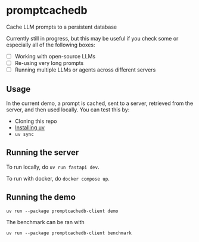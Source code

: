 # promptcachedb

Cache LLM prompts to a persistent database

Currently still in progress, but this may be useful if you check some or especially all of the following boxes:
- [ ] Working with open-source LLMs
- [ ] Re-using very long prompts
- [ ] Running multiple LLMs or agents across different servers

## Usage

In the current demo, a prompt is cached, sent to a server, retrieved from the server, and then used locally. You
can test this by:

- Cloning this repo
- [Installing uv](https://docs.astral.sh/uv/getting-started/installation/)
- `uv sync`

## Running the server

To run locally, do `uv run fastapi dev`.

To run with docker, do `docker compose up`.

## Running the demo

`uv run --package promptcachedb-client demo`

The benchmark can be ran with

`uv run --package promptcachedb-client benchmark`
